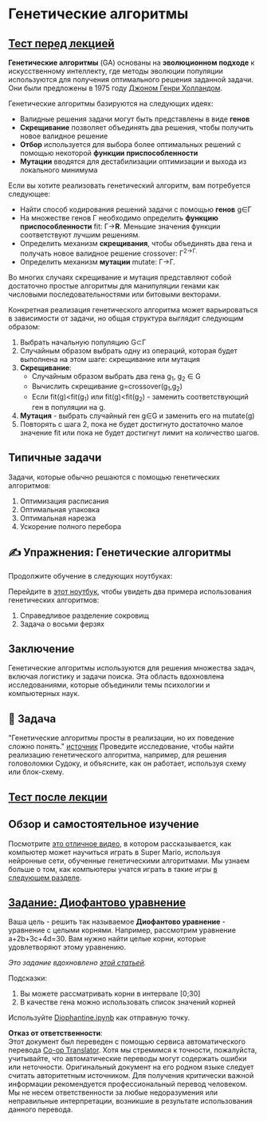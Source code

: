 <!--
CO_OP_TRANSLATOR_METADATA:
{
  "original_hash": "893aa368cb485da704b466a0f3775587",
  "translation_date": "2025-08-26T06:44:19+00:00",
  "source_file": "lessons/6-Other/21-GeneticAlgorithms/README.md",
  "language_code": "ru"
}
-->
# Генетические алгоритмы

## [Тест перед лекцией](https://red-field-0a6ddfd03.1.azurestaticapps.net/quiz/121)

**Генетические алгоритмы** (GA) основаны на **эволюционном подходе** к искусственному интеллекту, где методы эволюции популяции используются для получения оптимального решения заданной задачи. Они были предложены в 1975 году [Джоном Генри Холландом](https://wikipedia.org/wiki/John_Henry_Holland).

Генетические алгоритмы базируются на следующих идеях:

* Валидные решения задачи могут быть представлены в виде **генов**
* **Скрещивание** позволяет объединять два решения, чтобы получить новое валидное решение
* **Отбор** используется для выбора более оптимальных решений с помощью некоторой **функции приспособленности**
* **Мутации** вводятся для дестабилизации оптимизации и выхода из локального минимума

Если вы хотите реализовать генетический алгоритм, вам потребуется следующее:

* Найти способ кодирования решений задачи с помощью **генов** g∈Γ
* На множестве генов Γ необходимо определить **функцию приспособленности** fit: Γ→**R**. Меньшие значения функции соответствуют лучшим решениям.
* Определить механизм **скрещивания**, чтобы объединять два гена и получать новое валидное решение crossover: Γ<sup>2</sub>→Γ.
* Определить механизм **мутации** mutate: Γ→Γ.

Во многих случаях скрещивание и мутация представляют собой достаточно простые алгоритмы для манипуляции генами как числовыми последовательностями или битовыми векторами.

Конкретная реализация генетического алгоритма может варьироваться в зависимости от задачи, но общая структура выглядит следующим образом:

1. Выбрать начальную популяцию G⊂Γ
2. Случайным образом выбрать одну из операций, которая будет выполнена на этом шаге: скрещивание или мутация
3. **Скрещивание**:
   * Случайным образом выбрать два гена g<sub>1</sub>, g<sub>2</sub> ∈ G
   * Вычислить скрещивание g=crossover(g<sub>1</sub>,g<sub>2</sub>)
   * Если fit(g)<fit(g<sub>1</sub>) или fit(g)<fit(g<sub>2</sub>) - заменить соответствующий ген в популяции на g.
4. **Мутация** - выбрать случайный ген g∈G и заменить его на mutate(g)
5. Повторять с шага 2, пока не будет достигнуто достаточно малое значение fit или пока не будет достигнут лимит на количество шагов.

## Типичные задачи

Задачи, которые обычно решаются с помощью генетических алгоритмов:

1. Оптимизация расписания
1. Оптимальная упаковка
1. Оптимальная нарезка
1. Ускорение полного перебора

## ✍️ Упражнения: Генетические алгоритмы

Продолжите обучение в следующих ноутбуках:

Перейдите в [этот ноутбук](../../../../../lessons/6-Other/21-GeneticAlgorithms/Genetic.ipynb), чтобы увидеть два примера использования генетических алгоритмов:

1. Справедливое разделение сокровищ
1. Задача о восьми ферзях

## Заключение

Генетические алгоритмы используются для решения множества задач, включая логистику и задачи поиска. Эта область вдохновлена исследованиями, которые объединили темы психологии и компьютерных наук.

## 🚀 Задача

"Генетические алгоритмы просты в реализации, но их поведение сложно понять." [источник](https://wikipedia.org/wiki/Genetic_algorithm) Проведите исследование, чтобы найти реализацию генетического алгоритма, например, для решения головоломки Судоку, и объясните, как он работает, используя схему или блок-схему.

## [Тест после лекции](https://red-field-0a6ddfd03.1.azurestaticapps.net/quiz/221)

## Обзор и самостоятельное изучение

Посмотрите [это отличное видео](https://www.youtube.com/watch?v=qv6UVOQ0F44), в котором рассказывается, как компьютер может научиться играть в Super Mario, используя нейронные сети, обученные генетическими алгоритмами. Мы узнаем больше о том, как компьютеры учатся играть в такие игры [в следующем разделе](../22-DeepRL/README.md).

## [Задание: Диофантово уравнение](../../../../../lessons/6-Other/21-GeneticAlgorithms/Diophantine.ipynb)

Ваша цель - решить так называемое **Диофантово уравнение** - уравнение с целыми корнями. Например, рассмотрим уравнение a+2b+3c+4d=30. Вам нужно найти целые корни, которые удовлетворяют этому уравнению.

*Это задание вдохновлено [этой статьей](https://habr.com/post/128704/).*

Подсказки:

1. Вы можете рассматривать корни в интервале [0;30]
1. В качестве гена можно использовать список значений корней

Используйте [Diophantine.ipynb](../../../../../lessons/6-Other/21-GeneticAlgorithms/Diophantine.ipynb) как отправную точку.

**Отказ от ответственности**:  
Этот документ был переведен с помощью сервиса автоматического перевода [Co-op Translator](https://github.com/Azure/co-op-translator). Хотя мы стремимся к точности, пожалуйста, учитывайте, что автоматические переводы могут содержать ошибки или неточности. Оригинальный документ на его родном языке следует считать авторитетным источником. Для получения критически важной информации рекомендуется профессиональный перевод человеком. Мы не несем ответственности за любые недоразумения или неправильные интерпретации, возникшие в результате использования данного перевода.